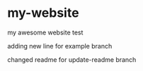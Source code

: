 # my-website
my awesome website test

adding new line for example branch

changed readme for update-readme branch
